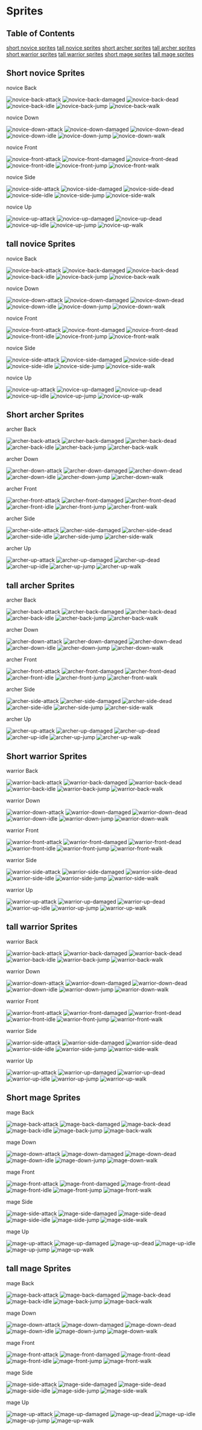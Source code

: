 # Sprites

## Table of Contents  
[short novice sprites](https://github.com/AaronsLifeGame/platformer/blob/main/artwork/WATCHME.md#short-novice-sprites) 
[tall novice sprites](https://github.com/AaronsLifeGame/platformer/blob/main/artwork/WATCHME.md#tall-novice-sprites) 
[short archer sprites](https://github.com/AaronsLifeGame/platformer/blob/main/artwork/WATCHME.md#short-archer-sprites)
[tall archer sprites](https://github.com/AaronsLifeGame/platformer/blob/main/artwork/WATCHME.md#tall-archer-sprites) 
[short warrior sprites](https://github.com/AaronsLifeGame/platformer/blob/main/artwork/WATCHME.md#short-warrior-sprites) 
[tall warrior sprites](https://github.com/AaronsLifeGame/platformer/blob/main/artwork/WATCHME.md#tall-warrior-sprites) 
[short mage sprites](https://github.com/AaronsLifeGame/platformer/blob/main/artwork/WATCHME.md#short-mage-sprites) 
[tall mage sprites](https://github.com/AaronsLifeGame/platformer/blob/main/artwork/WATCHME.md#tall-mage-sprites) 

## Short novice Sprites

novice Back

![novice-back-attack](sprites/novice/short/back/attack/novice.gif "novice Back Attack")
![novice-back-damaged](sprites/novice/short/back/damaged/novice.gif "novice Back Damaged")
![novice-back-dead](sprites/novice/short/back/dead/novice.gif "novice Back Dead")
![novice-back-idle](sprites/novice/short/back/idle/novice.gif "novice Back Idle")
![novice-back-jump](sprites/novice/short/back/jump/novice.gif "novice Back Jump")
![novice-back-walk](sprites/novice/short/back/walk/novice.gif "novice Back Walk")

novice Down

![novice-down-attack](sprites/novice/short/down/attack/novice.gif "novice Down Attack")
![novice-down-damaged](sprites/novice/short/down/damaged/novice.gif "novice Down Damaged")
![novice-down-dead](sprites/novice/short/down/dead/novice.gif "novice Down Dead")
![novice-down-idle](sprites/novice/short/down/idle/novice.gif "novice Down Idle")
![novice-down-jump](sprites/novice/short/down/jump/novice.gif "novice Down Jump")
![novice-down-walk](sprites/novice/short/down/walk/novice.gif "novice Down Walk")

novice Front

![novice-front-attack](sprites/novice/short/front/attack/novice.gif "novice Front Attack")
![novice-front-damaged](sprites/novice/short/front/damaged/novice.gif "novice Front Damaged")
![novice-front-dead](sprites/novice/short/front/dead/novice.gif "novice Front Dead")
![novice-front-idle](sprites/novice/short/front/idle/novice.gif "novice Front Idle")
![novice-front-jump](sprites/novice/short/front/jump/novice.gif "novice Front Jump")
![novice-front-walk](sprites/novice/short/front/walk/novice.gif "novice Front Walk")

novice Side

![novice-side-attack](sprites/novice/short/side/attack/novice.gif "novice Side Attack")
![novice-side-damaged](sprites/novice/short/side/damaged/novice.gif "novice Side Damaged")
![novice-side-dead](sprites/novice/short/side/dead/novice.gif "novice Side Dead")
![novice-side-idle](sprites/novice/short/side/idle/novice.gif "novice Side Idle")
![novice-side-jump](sprites/novice/short/side/jump/novice.gif "novice Side Jump")
![novice-side-walk](sprites/novice/short/side/walk/novice.gif "novice Side Walk")

novice Up

![novice-up-attack](sprites/novice/short/up/attack/novice.gif "novice Up Attack")
![novice-up-damaged](sprites/novice/short/up/damaged/novice.gif "novice Up Damaged")
![novice-up-dead](sprites/novice/short/up/dead/novice.gif "novice Up Dead")
![novice-up-idle](sprites/novice/short/up/idle/novice.gif "novice Up Idle")
![novice-up-jump](sprites/novice/short/up/jump/novice.gif "novice Up Jump")
![novice-up-walk](sprites/novice/short/up/walk/novice.gif "novice Up Walk")

## tall novice Sprites

novice Back

![novice-back-attack](sprites/novice/tall/back/attack/novice.gif "novice Back Attack")
![novice-back-damaged](sprites/novice/tall/back/damaged/novice.gif "novice Back Damaged")
![novice-back-dead](sprites/novice/tall/back/dead/novice.gif "novice Back Dead")
![novice-back-idle](sprites/novice/tall/back/idle/novice.gif "novice Back Idle")
![novice-back-jump](sprites/novice/tall/back/jump/novice.gif "novice Back Jump")
![novice-back-walk](sprites/novice/tall/back/walk/novice.gif "novice Back Walk")

novice Down

![novice-down-attack](sprites/novice/tall/down/attack/novice.gif "novice Down Attack")
![novice-down-damaged](sprites/novice/tall/down/damaged/novice.gif "novice Down Damaged")
![novice-down-dead](sprites/novice/tall/down/dead/novice.gif "novice Down Dead")
![novice-down-idle](sprites/novice/tall/down/idle/novice.gif "novice Down Idle")
![novice-down-jump](sprites/novice/tall/down/jump/novice.gif "novice Down Jump")
![novice-down-walk](sprites/novice/tall/down/walk/novice.gif "novice Down Walk")

novice Front

![novice-front-attack](sprites/novice/tall/front/attack/novice.gif "novice Front Attack")
![novice-front-damaged](sprites/novice/tall/front/damaged/novice.gif "novice Front Damaged")
![novice-front-dead](sprites/novice/tall/front/dead/novice.gif "novice Front Dead")
![novice-front-idle](sprites/novice/tall/front/idle/novice.gif "novice Front Idle")
![novice-front-jump](sprites/novice/tall/front/jump/novice.gif "novice Front Jump")
![novice-front-walk](sprites/novice/tall/front/walk/novice.gif "novice Front Walk")

novice Side

![novice-side-attack](sprites/novice/tall/side/attack/novice.gif "novice Side Attack")
![novice-side-damaged](sprites/novice/tall/side/damaged/novice.gif "novice Side Damaged")
![novice-side-dead](sprites/novice/tall/side/dead/novice.gif "novice Side Dead")
![novice-side-idle](sprites/novice/tall/side/idle/novice.gif "novice Side Idle")
![novice-side-jump](sprites/novice/tall/side/jump/novice.gif "novice Side Jump")
![novice-side-walk](sprites/novice/tall/side/walk/novice.gif "novice Side Walk")

novice Up

![novice-up-attack](sprites/novice/tall/up/attack/novice.gif "novice Up Attack")
![novice-up-damaged](sprites/novice/tall/up/damaged/novice.gif "novice Up Damaged")
![novice-up-dead](sprites/novice/tall/up/dead/novice.gif "novice Up Dead")
![novice-up-idle](sprites/novice/tall/up/idle/novice.gif "novice Up Idle")
![novice-up-jump](sprites/novice/tall/up/jump/novice.gif "novice Up Jump")
![novice-up-walk](sprites/novice/tall/up/walk/novice.gif "novice Up Walk")

## Short archer Sprites

archer Back

![archer-back-attack](sprites/archer/short/back/attack/archer.gif "archer Back Attack")
![archer-back-damaged](sprites/archer/short/back/damaged/archer.gif "archer Back Damaged")
![archer-back-dead](sprites/archer/short/back/dead/archer.gif "archer Back Dead")
![archer-back-idle](sprites/archer/short/back/idle/archer.gif "archer Back Idle")
![archer-back-jump](sprites/archer/short/back/jump/archer.gif "archer Back Jump")
![archer-back-walk](sprites/archer/short/back/walk/archer.gif "archer Back Walk")

archer Down

![archer-down-attack](sprites/archer/short/down/attack/archer.gif "archer Down Attack")
![archer-down-damaged](sprites/archer/short/down/damaged/archer.gif "archer Down Damaged")
![archer-down-dead](sprites/archer/short/down/dead/archer.gif "archer Down Dead")
![archer-down-idle](sprites/archer/short/down/idle/archer.gif "archer Down Idle")
![archer-down-jump](sprites/archer/short/down/jump/archer.gif "archer Down Jump")
![archer-down-walk](sprites/archer/short/down/walk/archer.gif "archer Down Walk")

archer Front

![archer-front-attack](sprites/archer/short/front/attack/archer.gif "archer Front Attack")
![archer-front-damaged](sprites/archer/short/front/damaged/archer.gif "archer Front Damaged")
![archer-front-dead](sprites/archer/short/front/dead/archer.gif "archer Front Dead")
![archer-front-idle](sprites/archer/short/front/idle/archer.gif "archer Front Idle")
![archer-front-jump](sprites/archer/short/front/jump/archer.gif "archer Front Jump")
![archer-front-walk](sprites/archer/short/front/walk/archer.gif "archer Front Walk")

archer Side

![archer-side-attack](sprites/archer/short/side/attack/archer.gif "archer Side Attack")
![archer-side-damaged](sprites/archer/short/side/damaged/archer.gif "archer Side Damaged")
![archer-side-dead](sprites/archer/short/side/dead/archer.gif "archer Side Dead")
![archer-side-idle](sprites/archer/short/side/idle/archer.gif "archer Side Idle")
![archer-side-jump](sprites/archer/short/side/jump/archer.gif "archer Side Jump")
![archer-side-walk](sprites/archer/short/side/walk/archer.gif "archer Side Walk")

archer Up

![archer-up-attack](sprites/archer/short/up/attack/archer.gif "archer Up Attack")
![archer-up-damaged](sprites/archer/short/up/damaged/archer.gif "archer Up Damaged")
![archer-up-dead](sprites/archer/short/up/dead/archer.gif "archer Up Dead")
![archer-up-idle](sprites/archer/short/up/idle/archer.gif "archer Up Idle")
![archer-up-jump](sprites/archer/short/up/jump/archer.gif "archer Up Jump")
![archer-up-walk](sprites/archer/short/up/walk/archer.gif "archer Up Walk")

## tall archer Sprites

archer Back

![archer-back-attack](sprites/archer/tall/back/attack/archer.gif "archer Back Attack")
![archer-back-damaged](sprites/archer/tall/back/damaged/archer.gif "archer Back Damaged")
![archer-back-dead](sprites/archer/tall/back/dead/archer.gif "archer Back Dead")
![archer-back-idle](sprites/archer/tall/back/idle/archer.gif "archer Back Idle")
![archer-back-jump](sprites/archer/tall/back/jump/archer.gif "archer Back Jump")
![archer-back-walk](sprites/archer/tall/back/walk/archer.gif "archer Back Walk")

archer Down

![archer-down-attack](sprites/archer/tall/down/attack/archer.gif "archer Down Attack")
![archer-down-damaged](sprites/archer/tall/down/damaged/archer.gif "archer Down Damaged")
![archer-down-dead](sprites/archer/tall/down/dead/archer.gif "archer Down Dead")
![archer-down-idle](sprites/archer/tall/down/idle/archer.gif "archer Down Idle")
![archer-down-jump](sprites/archer/tall/down/jump/archer.gif "archer Down Jump")
![archer-down-walk](sprites/archer/tall/down/walk/archer.gif "archer Down Walk")

archer Front

![archer-front-attack](sprites/archer/tall/front/attack/archer.gif "archer Front Attack")
![archer-front-damaged](sprites/archer/tall/front/damaged/archer.gif "archer Front Damaged")
![archer-front-dead](sprites/archer/tall/front/dead/archer.gif "archer Front Dead")
![archer-front-idle](sprites/archer/tall/front/idle/archer.gif "archer Front Idle")
![archer-front-jump](sprites/archer/tall/front/jump/archer.gif "archer Front Jump")
![archer-front-walk](sprites/archer/tall/front/walk/archer.gif "archer Front Walk")

archer Side

![archer-side-attack](sprites/archer/tall/side/attack/archer.gif "archer Side Attack")
![archer-side-damaged](sprites/archer/tall/side/damaged/archer.gif "archer Side Damaged")
![archer-side-dead](sprites/archer/tall/side/dead/archer.gif "archer Side Dead")
![archer-side-idle](sprites/archer/tall/side/idle/archer.gif "archer Side Idle")
![archer-side-jump](sprites/archer/tall/side/jump/archer.gif "archer Side Jump")
![archer-side-walk](sprites/archer/tall/side/walk/archer.gif "archer Side Walk")

archer Up

![archer-up-attack](sprites/archer/tall/up/attack/archer.gif "archer Up Attack")
![archer-up-damaged](sprites/archer/tall/up/damaged/archer.gif "archer Up Damaged")
![archer-up-dead](sprites/archer/tall/up/dead/archer.gif "archer Up Dead")
![archer-up-idle](sprites/archer/tall/up/idle/archer.gif "archer Up Idle")
![archer-up-jump](sprites/archer/tall/up/jump/archer.gif "archer Up Jump")
![archer-up-walk](sprites/archer/tall/up/walk/archer.gif "archer Up Walk")

## Short warrior Sprites

warrior Back

![warrior-back-attack](sprites/warrior/short/back/attack/warrior.gif "warrior Back Attack")
![warrior-back-damaged](sprites/warrior/short/back/damaged/warrior.gif "warrior Back Damaged")
![warrior-back-dead](sprites/warrior/short/back/dead/warrior.gif "warrior Back Dead")
![warrior-back-idle](sprites/warrior/short/back/idle/warrior.gif "warrior Back Idle")
![warrior-back-jump](sprites/warrior/short/back/jump/warrior.gif "warrior Back Jump")
![warrior-back-walk](sprites/warrior/short/back/walk/warrior.gif "warrior Back Walk")

warrior Down

![warrior-down-attack](sprites/warrior/short/down/attack/warrior.gif "warrior Down Attack")
![warrior-down-damaged](sprites/warrior/short/down/damaged/warrior.gif "warrior Down Damaged")
![warrior-down-dead](sprites/warrior/short/down/dead/warrior.gif "warrior Down Dead")
![warrior-down-idle](sprites/warrior/short/down/idle/warrior.gif "warrior Down Idle")
![warrior-down-jump](sprites/warrior/short/down/jump/warrior.gif "warrior Down Jump")
![warrior-down-walk](sprites/warrior/short/down/walk/warrior.gif "warrior Down Walk")

warrior Front

![warrior-front-attack](sprites/warrior/short/front/attack/warrior.gif "warrior Front Attack")
![warrior-front-damaged](sprites/warrior/short/front/damaged/warrior.gif "warrior Front Damaged")
![warrior-front-dead](sprites/warrior/short/front/dead/warrior.gif "warrior Front Dead")
![warrior-front-idle](sprites/warrior/short/front/idle/warrior.gif "warrior Front Idle")
![warrior-front-jump](sprites/warrior/short/front/jump/warrior.gif "warrior Front Jump")
![warrior-front-walk](sprites/warrior/short/front/walk/warrior.gif "warrior Front Walk")

warrior Side

![warrior-side-attack](sprites/warrior/short/side/attack/warrior.gif "warrior Side Attack")
![warrior-side-damaged](sprites/warrior/short/side/damaged/warrior.gif "warrior Side Damaged")
![warrior-side-dead](sprites/warrior/short/side/dead/warrior.gif "warrior Side Dead")
![warrior-side-idle](sprites/warrior/short/side/idle/warrior.gif "warrior Side Idle")
![warrior-side-jump](sprites/warrior/short/side/jump/warrior.gif "warrior Side Jump")
![warrior-side-walk](sprites/warrior/short/side/walk/warrior.gif "warrior Side Walk")

warrior Up

![warrior-up-attack](sprites/warrior/short/up/attack/warrior.gif "warrior Up Attack")
![warrior-up-damaged](sprites/warrior/short/up/damaged/warrior.gif "warrior Up Damaged")
![warrior-up-dead](sprites/warrior/short/up/dead/warrior.gif "warrior Up Dead")
![warrior-up-idle](sprites/warrior/short/up/idle/warrior.gif "warrior Up Idle")
![warrior-up-jump](sprites/warrior/short/up/jump/warrior.gif "warrior Up Jump")
![warrior-up-walk](sprites/warrior/short/up/walk/warrior.gif "warrior Up Walk")

## tall warrior Sprites

warrior Back

![warrior-back-attack](sprites/warrior/tall/back/attack/warrior.gif "warrior Back Attack")
![warrior-back-damaged](sprites/warrior/tall/back/damaged/warrior.gif "warrior Back Damaged")
![warrior-back-dead](sprites/warrior/tall/back/dead/warrior.gif "warrior Back Dead")
![warrior-back-idle](sprites/warrior/tall/back/idle/warrior.gif "warrior Back Idle")
![warrior-back-jump](sprites/warrior/tall/back/jump/warrior.gif "warrior Back Jump")
![warrior-back-walk](sprites/warrior/tall/back/walk/warrior.gif "warrior Back Walk")

warrior Down

![warrior-down-attack](sprites/warrior/tall/down/attack/warrior.gif "warrior Down Attack")
![warrior-down-damaged](sprites/warrior/tall/down/damaged/warrior.gif "warrior Down Damaged")
![warrior-down-dead](sprites/warrior/tall/down/dead/warrior.gif "warrior Down Dead")
![warrior-down-idle](sprites/warrior/tall/down/idle/warrior.gif "warrior Down Idle")
![warrior-down-jump](sprites/warrior/tall/down/jump/warrior.gif "warrior Down Jump")
![warrior-down-walk](sprites/warrior/tall/down/walk/warrior.gif "warrior Down Walk")

warrior Front

![warrior-front-attack](sprites/warrior/tall/front/attack/warrior.gif "warrior Front Attack")
![warrior-front-damaged](sprites/warrior/tall/front/damaged/warrior.gif "warrior Front Damaged")
![warrior-front-dead](sprites/warrior/tall/front/dead/warrior.gif "warrior Front Dead")
![warrior-front-idle](sprites/warrior/tall/front/idle/warrior.gif "warrior Front Idle")
![warrior-front-jump](sprites/warrior/tall/front/jump/warrior.gif "warrior Front Jump")
![warrior-front-walk](sprites/warrior/tall/front/walk/warrior.gif "warrior Front Walk")

warrior Side

![warrior-side-attack](sprites/warrior/tall/side/attack/warrior.gif "warrior Side Attack")
![warrior-side-damaged](sprites/warrior/tall/side/damaged/warrior.gif "warrior Side Damaged")
![warrior-side-dead](sprites/warrior/tall/side/dead/warrior.gif "warrior Side Dead")
![warrior-side-idle](sprites/warrior/tall/side/idle/warrior.gif "warrior Side Idle")
![warrior-side-jump](sprites/warrior/tall/side/jump/warrior.gif "warrior Side Jump")
![warrior-side-walk](sprites/warrior/tall/side/walk/warrior.gif "warrior Side Walk")

warrior Up

![warrior-up-attack](sprites/warrior/tall/up/attack/warrior.gif "warrior Up Attack")
![warrior-up-damaged](sprites/warrior/tall/up/damaged/warrior.gif "warrior Up Damaged")
![warrior-up-dead](sprites/warrior/tall/up/dead/warrior.gif "warrior Up Dead")
![warrior-up-idle](sprites/warrior/tall/up/idle/warrior.gif "warrior Up Idle")
![warrior-up-jump](sprites/warrior/tall/up/jump/warrior.gif "warrior Up Jump")
![warrior-up-walk](sprites/warrior/tall/up/walk/warrior.gif "warrior Up Walk")

## Short mage Sprites

mage Back

![mage-back-attack](sprites/mage/short/back/attack/mage.gif "mage Back Attack")
![mage-back-damaged](sprites/mage/short/back/damaged/mage.gif "mage Back Damaged")
![mage-back-dead](sprites/mage/short/back/dead/mage.gif "mage Back Dead")
![mage-back-idle](sprites/mage/short/back/idle/mage.gif "mage Back Idle")
![mage-back-jump](sprites/mage/short/back/jump/mage.gif "mage Back Jump")
![mage-back-walk](sprites/mage/short/back/walk/mage.gif "mage Back Walk")

mage Down

![mage-down-attack](sprites/mage/short/down/attack/mage.gif "mage Down Attack")
![mage-down-damaged](sprites/mage/short/down/damaged/mage.gif "mage Down Damaged")
![mage-down-dead](sprites/mage/short/down/dead/mage.gif "mage Down Dead")
![mage-down-idle](sprites/mage/short/down/idle/mage.gif "mage Down Idle")
![mage-down-jump](sprites/mage/short/down/jump/mage.gif "mage Down Jump")
![mage-down-walk](sprites/mage/short/down/walk/mage.gif "mage Down Walk")

mage Front

![mage-front-attack](sprites/mage/short/front/attack/mage.gif "mage Front Attack")
![mage-front-damaged](sprites/mage/short/front/damaged/mage.gif "mage Front Damaged")
![mage-front-dead](sprites/mage/short/front/dead/mage.gif "mage Front Dead")
![mage-front-idle](sprites/mage/short/front/idle/mage.gif "mage Front Idle")
![mage-front-jump](sprites/mage/short/front/jump/mage.gif "mage Front Jump")
![mage-front-walk](sprites/mage/short/front/walk/mage.gif "mage Front Walk")

mage Side

![mage-side-attack](sprites/mage/short/side/attack/mage.gif "mage Side Attack")
![mage-side-damaged](sprites/mage/short/side/damaged/mage.gif "mage Side Damaged")
![mage-side-dead](sprites/mage/short/side/dead/mage.gif "mage Side Dead")
![mage-side-idle](sprites/mage/short/side/idle/mage.gif "mage Side Idle")
![mage-side-jump](sprites/mage/short/side/jump/mage.gif "mage Side Jump")
![mage-side-walk](sprites/mage/short/side/walk/mage.gif "mage Side Walk")

mage Up

![mage-up-attack](sprites/mage/short/up/attack/mage.gif "mage Up Attack")
![mage-up-damaged](sprites/mage/short/up/damaged/mage.gif "mage Up Damaged")
![mage-up-dead](sprites/mage/short/up/dead/mage.gif "mage Up Dead")
![mage-up-idle](sprites/mage/short/up/idle/mage.gif "mage Up Idle")
![mage-up-jump](sprites/mage/short/up/jump/mage.gif "mage Up Jump")
![mage-up-walk](sprites/mage/short/up/walk/mage.gif "mage Up Walk")

## tall mage Sprites

mage Back

![mage-back-attack](sprites/mage/tall/back/attack/mage.gif "mage Back Attack")
![mage-back-damaged](sprites/mage/tall/back/damaged/mage.gif "mage Back Damaged")
![mage-back-dead](sprites/mage/tall/back/dead/mage.gif "mage Back Dead")
![mage-back-idle](sprites/mage/tall/back/idle/mage.gif "mage Back Idle")
![mage-back-jump](sprites/mage/tall/back/jump/mage.gif "mage Back Jump")
![mage-back-walk](sprites/mage/tall/back/walk/mage.gif "mage Back Walk")

mage Down

![mage-down-attack](sprites/mage/tall/down/attack/mage.gif "mage Down Attack")
![mage-down-damaged](sprites/mage/tall/down/damaged/mage.gif "mage Down Damaged")
![mage-down-dead](sprites/mage/tall/down/dead/mage.gif "mage Down Dead")
![mage-down-idle](sprites/mage/tall/down/idle/mage.gif "mage Down Idle")
![mage-down-jump](sprites/mage/tall/down/jump/mage.gif "mage Down Jump")
![mage-down-walk](sprites/mage/tall/down/walk/mage.gif "mage Down Walk")

mage Front

![mage-front-attack](sprites/mage/tall/front/attack/mage.gif "mage Front Attack")
![mage-front-damaged](sprites/mage/tall/front/damaged/mage.gif "mage Front Damaged")
![mage-front-dead](sprites/mage/tall/front/dead/mage.gif "mage Front Dead")
![mage-front-idle](sprites/mage/tall/front/idle/mage.gif "mage Front Idle")
![mage-front-jump](sprites/mage/tall/front/jump/mage.gif "mage Front Jump")
![mage-front-walk](sprites/mage/tall/front/walk/mage.gif "mage Front Walk")

mage Side

![mage-side-attack](sprites/mage/tall/side/attack/mage.gif "mage Side Attack")
![mage-side-damaged](sprites/mage/tall/side/damaged/mage.gif "mage Side Damaged")
![mage-side-dead](sprites/mage/tall/side/dead/mage.gif "mage Side Dead")
![mage-side-idle](sprites/mage/tall/side/idle/mage.gif "mage Side Idle")
![mage-side-jump](sprites/mage/tall/side/jump/mage.gif "mage Side Jump")
![mage-side-walk](sprites/mage/tall/side/walk/mage.gif "mage Side Walk")

mage Up

![mage-up-attack](sprites/mage/tall/up/attack/mage.gif "mage Up Attack")
![mage-up-damaged](sprites/mage/tall/up/damaged/mage.gif "mage Up Damaged")
![mage-up-dead](sprites/mage/tall/up/dead/mage.gif "mage Up Dead")
![mage-up-idle](sprites/mage/tall/up/idle/mage.gif "mage Up Idle")
![mage-up-jump](sprites/mage/tall/up/jump/mage.gif "mage Up Jump")
![mage-up-walk](sprites/mage/tall/up/walk/mage.gif "mage Up Walk")